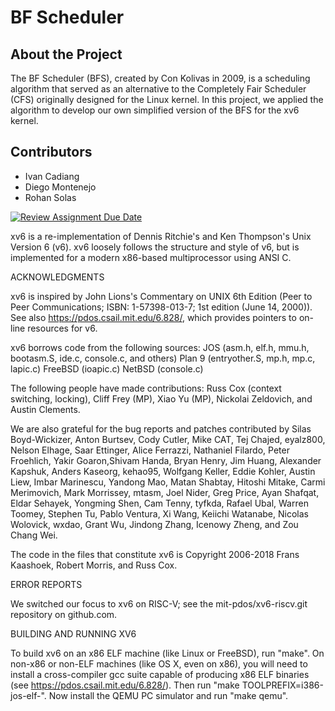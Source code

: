 # BF Scheduler

## About the Project
The BF Scheduler (BFS), created by Con Kolivas in 2009, is a scheduling algorithm that served as an alternative to the Completely Fair Scheduler (CFS) originally designed for the Linux kernel. In this project, we applied the algorithm to develop our own simplified version of the BFS for the xv6 kernel.

## Contributors
* Ivan Cadiang
* Diego Montenejo
* Rohan Solas

[![Review Assignment Due Date](https://classroom.github.com/assets/deadline-readme-button-24ddc0f5d75046c5622901739e7c5dd533143b0c8e959d652212380cedb1ea36.svg)](https://classroom.github.com/a/8HsS6-oF)

xv6 is a re-implementation of Dennis Ritchie's and Ken Thompson's Unix
Version 6 (v6).  xv6 loosely follows the structure and style of v6,
but is implemented for a modern x86-based multiprocessor using ANSI C.

ACKNOWLEDGMENTS

xv6 is inspired by John Lions's Commentary on UNIX 6th Edition (Peer
to Peer Communications; ISBN: 1-57398-013-7; 1st edition (June 14,
2000)). See also https://pdos.csail.mit.edu/6.828/, which
provides pointers to on-line resources for v6.

xv6 borrows code from the following sources:
    JOS (asm.h, elf.h, mmu.h, bootasm.S, ide.c, console.c, and others)
    Plan 9 (entryother.S, mp.h, mp.c, lapic.c)
    FreeBSD (ioapic.c)
    NetBSD (console.c)

The following people have made contributions: Russ Cox (context switching,
locking), Cliff Frey (MP), Xiao Yu (MP), Nickolai Zeldovich, and Austin
Clements.

We are also grateful for the bug reports and patches contributed by Silas
Boyd-Wickizer, Anton Burtsev, Cody Cutler, Mike CAT, Tej Chajed, eyalz800,
Nelson Elhage, Saar Ettinger, Alice Ferrazzi, Nathaniel Filardo, Peter
Froehlich, Yakir Goaron,Shivam Handa, Bryan Henry, Jim Huang, Alexander
Kapshuk, Anders Kaseorg, kehao95, Wolfgang Keller, Eddie Kohler, Austin
Liew, Imbar Marinescu, Yandong Mao, Matan Shabtay, Hitoshi Mitake, Carmi
Merimovich, Mark Morrissey, mtasm, Joel Nider, Greg Price, Ayan Shafqat,
Eldar Sehayek, Yongming Shen, Cam Tenny, tyfkda, Rafael Ubal, Warren
Toomey, Stephen Tu, Pablo Ventura, Xi Wang, Keiichi Watanabe, Nicolas
Wolovick, wxdao, Grant Wu, Jindong Zhang, Icenowy Zheng, and Zou Chang Wei.

The code in the files that constitute xv6 is
Copyright 2006-2018 Frans Kaashoek, Robert Morris, and Russ Cox.

ERROR REPORTS

We switched our focus to xv6 on RISC-V; see the mit-pdos/xv6-riscv.git
repository on github.com.

BUILDING AND RUNNING XV6

To build xv6 on an x86 ELF machine (like Linux or FreeBSD), run
"make". On non-x86 or non-ELF machines (like OS X, even on x86), you
will need to install a cross-compiler gcc suite capable of producing
x86 ELF binaries (see https://pdos.csail.mit.edu/6.828/).
Then run "make TOOLPREFIX=i386-jos-elf-". Now install the QEMU PC
simulator and run "make qemu".
